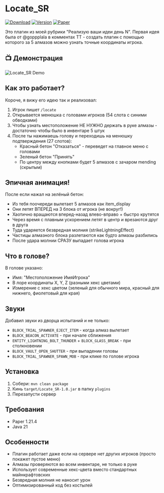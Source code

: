 # Locate_SR

[![Download](https://img.shields.io/github/downloads/TimXa/Locate_SR/total?style=for-the-badge&logo=github&label=СКАЧАТЬ)](https://github.com/TimXa/Locate_SR/releases/latest)
[![Version](https://img.shields.io/github/v/release/TimXa/Locate_SR?style=for-the-badge&label=ВЕРСИЯ)](https://github.com/TimXa/Locate_SR/releases)
[![Paper](https://img.shields.io/badge/Paper-1.21.4-blue?style=for-the-badge&logo=minecraft)](https://papermc.io/)

Это плагин из моей рубрики "Реализую ваши идеи день N". Первая идея была от @goppplala в комментах ТТ - создать плагин с помощью которого за 5 алмазов можно узнать точные координаты игрока.

## 📺 Демонстрация

![Locate_SR Demo](bandicam%202025-07-27%2011-35-21-913.gif)

## Как это работает?

Короче, я вижу его идею так и реализовал:

1. Игрок пишет `/locate`
2. Открывается менюшка с головами игроков (54 слота с синими обводками)
3. Чтобы узнать местоположение НЕ НУЖНО держать в руке алмазы - достаточно чтобы было в инвентаре 5 штук
4. После ты нажимаешь голову и переходишь на менюшку подтверждения (27 слотов):
   - Красный бетон "Отказаться" - переведет на главное меню с головами
   - Зеленый бетон "Принять" 
   - По центру между кнопками будет 5 алмазов с зачаром mending (скрытым)

## Эпичная анимация!

После если нажал на зелёный бетон:
- Из тебя поочереди вылетает 5 алмазов как item_display 
- Они летят ВПЕРЕД на 3 блока от игрока (не вокруг!)
- Хаотично вращаются вперед-назад влево-вправо + быстро крутятся
- Через время с плавным ускорением летят в центр и врезаются друг в друга
- Туда ударяется безвредная молния (strikeLightningEffect)
- Частицы алмазного блока разлетаются как будто алмазы разбились
- После удара молнии СРАЗУ выпадает голова игрока

## Что в голове?

В голове указано:
- Имя: "Местоположение ИмяИгрока"
- В лоре координаты X, Y, Z (разными хекс цветами)
- Измерение с хекс цветом (зеленый для обычного мира, красный для нижнего, фиолетовый для края)

## Звуки

Добавил звуки из дворца испытаний и не только:
- `BLOCK_TRIAL_SPAWNER_EJECT_ITEM` - когда алмаз вылетает
- `BLOCK_BEACON_ACTIVATE` - при начале сближения
- `ENTITY_LIGHTNING_BOLT_THUNDER` + `BLOCK_GLASS_BREAK` - при столкновении
- `BLOCK_VAULT_OPEN_SHUTTER` - при выпадении головы
- `BLOCK_TRIAL_SPAWNER_SPAWN_MOB` - при клике по голове игрока

## Установка

1. Собери: `mvn clean package`
2. Кинь `target/Locate_SR-1.0.jar` в папку `plugins` 
3. Перезапусти сервер

## Требования

- Paper 1.21.4
- Java 21

## Особенности

- Плагин работает даже если на сервере нет других игроков (просто покажет пустое меню)
- Алмазы проверяются во всем инвентаре, не только в руке
- Использует современные хекс-цвета вместо стандартных майнкрафтовских
- Безвредная молния не наносит урон
- Оптимизированный код без костылей

